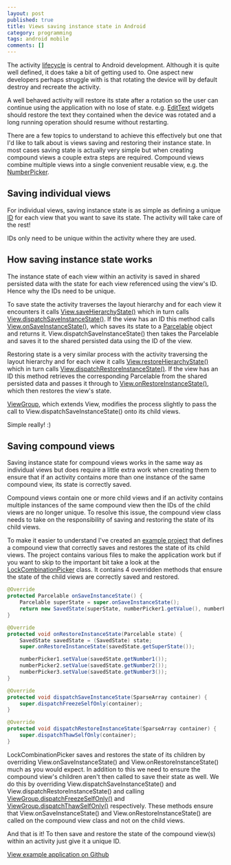```yaml
---
layout: post
published: true
title: Views saving instance state in Android
category: programming
tags: android mobile
comments: []
---
```


The activity [lifecycle](http://developer.android.com/reference/android/app/Activity.html#ActivityLifecycle) is central to Android development. Although it is quite well defined, it does take a bit of getting used to. One aspect new developers perhaps struggle with is that rotating the device will by default destroy and recreate the activity.

A well behaved activity will restore its state after a rotation so the user can continue using the application with no lose of state. e.g. [EditText](http://developer.android.com/reference/android/widget/EditText.html) widgets should restore the text they contained when the device was rotated and a long running operation should resume without restarting.

There are a few topics to understand to achieve this effectively but one that I'd like to talk about is views saving and restoring their instance state. In most cases saving state is actually very simple but when creating compound views a couple extra steps are required. Compound views combine multiple views into a single convenient reusable view, e.g. the [NumberPicker](http://developer.android.com/reference/android/widget/NumberPicker.html).

## Saving individual views

For individual views, saving instance state is as simple as defining a unique [ID](http://developer.android.com/reference/android/view/View.html#attr_android:id "Android documentation on View IDs") for each view that you want to save its state. The activity will take care of the rest!

IDs only need to be unique within the activity where they are used.

## How saving instance state works

The instance state of each view within an activity is saved in shared persisted data with the state for each view referenced using the view's ID. Hence why the IDs need to be unique.

To save state the activity traverses the layout hierarchy and for each view it encounters it calls [View.saveHierarchyState()](http://developer.android.com/reference/android/view/View.html#saveHierarchyState(android.util.SparseArray<android.os.Parcelable>)) which in turn calls [View.dispatchSaveInstanceState()](http://developer.android.com/reference/android/view/View.html#dispatchSaveInstanceState(android.util.SparseArray<android.os.Parcelable>)). If the view has an ID this method calls [View.onSaveInstanceState()](http://developer.android.com/reference/android/view/View.html#onSaveInstanceState()), which saves its state to a [Parcelable](http://developer.android.com/reference/android/os/Parcelable.html) object and returns it. View.dispatchSaveInstanceState() then takes the Parcelable and saves it to the shared persisted data using the ID of the view.

Restoring state is a very similar process with the activity traversing the layout hierarchy and for each view it calls [View.restoreHierarchyState()](http://developer.android.com/reference/android/view/View.html#restoreHierarchyState(android.util.SparseArray<android.os.Parcelable>)) which in turn calls [View.dispatchRestoreInstanceState()](http://developer.android.com/reference/android/view/View.html#dispatchRestoreInstanceState(android.util.SparseArray<android.os.Parcelable>)). If the view has an ID this method retrieves the corresponding Parcelable from the shared persisted data and passes it through to [View.onRestoreInstanceState()](http://developer.android.com/reference/android/view/View.html#onRestoreInstanceState(android.os.Parcelable)), which then restores the view's state.

[ViewGroup](http://developer.android.com/reference/android/view/ViewGroup.html), which extends View, modifies the process slightly to pass the call to View.dispatchSaveInstanceState() onto its child views.

Simple really! :)

## Saving compound views

Saving instance state for compound views works in the same way as individual views but does require a little extra work when creating them to ensure that if an activity contains more than one instance of the same compound view, its state is correctly saved.

Compound views contain one or more child views and if an activity contains multiple instances of the same compound view then the IDs of the child views are no longer unique. To resolve this issue, the compound view class needs to take on the responsibility of saving and restoring the state of its child views.

To make it easier to understand I've created an [example project](https://github.com/CharlesHarley/Example-Android-SavingInstanceState) that defines a compound view that correctly saves and restores the state of its child views. The project contains various files to make the application work but if you want to skip to the important bit take a look at the [LockCombinationPicker](https://github.com/CharlesHarley/Example-Android-SavingInstanceState/blob/master/src/com/example/android/savinginstancestate/views/LockCombinationPicker.java) class. It contains 4 overridden methods that ensure the state of the child views are correctly saved and restored.

```java
@Override
protected Parcelable onSaveInstanceState() {
    Parcelable superState = super.onSaveInstanceState();
    return new SavedState(superState, numberPicker1.getValue(), numberPicker2.getValue(), numberPicker3.getValue());
}

@Override
protected void onRestoreInstanceState(Parcelable state) {
    SavedState savedState = (SavedState) state;
    super.onRestoreInstanceState(savedState.getSuperState());

    numberPicker1.setValue(savedState.getNumber1());
    numberPicker2.setValue(savedState.getNumber2());
    numberPicker3.setValue(savedState.getNumber3());
}

@Override
protected void dispatchSaveInstanceState(SparseArray container) {
    super.dispatchFreezeSelfOnly(container);
}

@Override
protected void dispatchRestoreInstanceState(SparseArray container) {
    super.dispatchThawSelfOnly(container);
}
```

LockCombinationPicker saves and restores the state of its children by overriding View.onSaveInstanceState() and View.onRestoreInstanceState() much as you would expect. In addition to this we need to ensure the compound view's children aren't then called to save their state as well. We do this by overriding View.dispatchSaveInstanceState() and View.dispatchRestoreInstanceState() and calling [ViewGroup.dispatchFreezeSelfOnly()](http://developer.android.com/reference/android/view/ViewGroup.html#dispatchFreezeSelfOnly(android.util.SparseArray<android.os.Parcelable>)) and [ViewGroup.dispatchThawSelfOnly()](http://developer.android.com/reference/android/view/ViewGroup.html#dispatchThawSelfOnly(android.util.SparseArray<android.os.Parcelable>)) respectively. These methods ensure that View.onSaveInstanceState() and View.onRestoreInstanceState() are called on the compound view class and not on the child views.

And that is it! To then save and restore the state of the compound view(s) within an activity just give it a unique ID.

[View example application on Github](https://github.com/CharlesHarley/Example-Android-SavingInstanceState)
